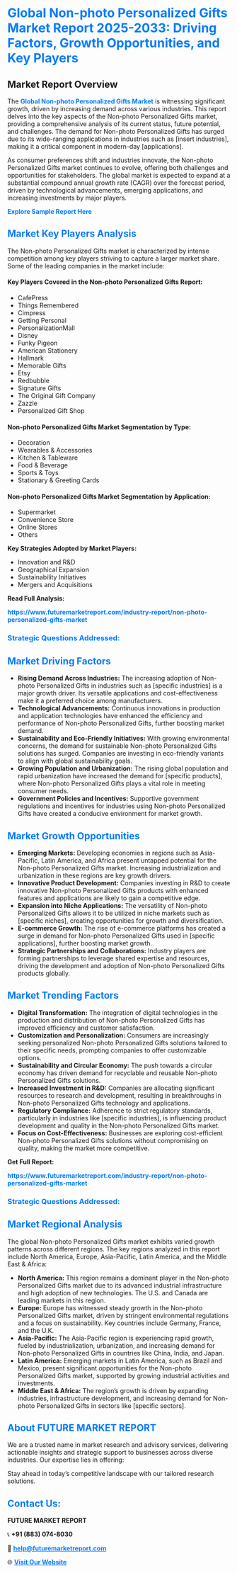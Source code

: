 <h1 style="color: #007BFF;">Global Non-photo Personalized Gifts Market Report 2025-2033: Driving Factors, Growth Opportunities, and Key Players</h1>

<section id="overview">
<h2>Market Report Overview</h2>
<p>The <a href="https://www.futuremarketreport.com/industry-report/non-photo-personalized-gifts-market" style="color: #007BFF; text-decoration: none;"><strong>Global Non-photo Personalized Gifts Market</strong></a> is witnessing significant growth, driven by increasing demand across various industries. This report delves into the key aspects of the Non-photo Personalized Gifts market, providing a comprehensive analysis of its current status, future potential, and challenges. The demand for Non-photo Personalized Gifts has surged due to its wide-ranging applications in industries such as [insert industries], making it a critical component in modern-day [applications].</p>
<p>As consumer preferences shift and industries innovate, the Non-photo Personalized Gifts market continues to evolve, offering both challenges and opportunities for stakeholders. The global market is expected to expand at a substantial compound annual growth rate (CAGR) over the forecast period, driven by technological advancements, emerging applications, and increasing investments by major players.</p>
</section>

<section id="overview">
<p><a href="https://www.futuremarketreport.com/request-sample/reportId=92959" style="color: #007BFF; text-decoration: none;"><strong>Explore Sample Report Here</strong></a></p>
</section>

<section id="key-players">
<h2 style="color: #007BFF;">Market Key Players Analysis</h2>
<p>The Non-photo Personalized Gifts market is characterized by intense competition among key players striving to capture a larger market share. Some of the leading companies in the market include:</p>
<h4>Key Players Covered in the Non-photo Personalized Gifts Report:</h4>
<ul><li>CafePress</li><li>Things Remembered</li><li>Cimpress</li><li>Getting Personal</li><li>PersonalizationMall</li><li>Disney</li><li>Funky Pigeon</li><li>American Stationery</li><li>Hallmark</li><li>Memorable Gifts</li><li>Etsy</li><li>Redbubble</li><li>Signature Gifts</li><li>The Original Gift Company</li><li>Zazzle</li><li>Personalized Gift Shop</li></ul>
<h4>Non-photo Personalized Gifts Market Segmentation by Type:</h4>
<ul><li>Decoration</li><li>Wearables &amp; Accessories</li><li>Kitchen &amp; Tableware</li><li>Food &amp; Beverage</li><li>Sports &amp; Toys</li><li>Stationary &amp; Greeting Cards</li></ul>

<h4>Non-photo Personalized Gifts Market Segmentation by Application:</h4>
<ul><li>Supermarket</li><li>Convenience Store</li><li>Online Stores</li><li>Others</li></ul>
<p><strong>Key Strategies Adopted by Market Players:</strong></p>
<ul>
<li>Innovation and R&D</li>
<li>Geographical Expansion</li>
<li>Sustainability Initiatives</li>
<li>Mergers and Acquisitions</li>
</ul>
</section>

<section>
<p><strong>Read Full Analysis: </strong></p><a href="https://www.futuremarketreport.com/industry-report/non-photo-personalized-gifts-market" style="color: #007BFF; text-decoration: none;"><strong>https://www.futuremarketreport.com/industry-report/non-photo-personalized-gifts-market</strong></a>
<h3 style="color: #007BFF;">Strategic Questions Addressed:</h3>
</section>

<section id="driving-factors">
<h2 style="color: #007BFF;">Market Driving Factors</h2>
<ul>
<li><strong>Rising Demand Across Industries:</strong> The increasing adoption of Non-photo Personalized Gifts in industries such as [specific industries] is a major growth driver. Its versatile applications and cost-effectiveness make it a preferred choice among manufacturers.</li>
<li><strong>Technological Advancements:</strong> Continuous innovations in production and application technologies have enhanced the efficiency and performance of Non-photo Personalized Gifts, further boosting market demand.</li>
<li><strong>Sustainability and Eco-Friendly Initiatives:</strong> With growing environmental concerns, the demand for sustainable Non-photo Personalized Gifts solutions has surged. Companies are investing in eco-friendly variants to align with global sustainability goals.</li>
<li><strong>Growing Population and Urbanization:</strong> The rising global population and rapid urbanization have increased the demand for [specific products], where Non-photo Personalized Gifts plays a vital role in meeting consumer needs.</li>
<li><strong>Government Policies and Incentives:</strong> Supportive government regulations and incentives for industries using Non-photo Personalized Gifts have created a conducive environment for market growth.</li>
</ul>
</section>

<section id="growth-opportunities">
<h2 style="color: #007BFF;">Market Growth Opportunities</h2>
<ul>
<li><strong>Emerging Markets:</strong> Developing economies in regions such as Asia-Pacific, Latin America, and Africa present untapped potential for the Non-photo Personalized Gifts market. Increasing industrialization and urbanization in these regions are key growth drivers.</li>
<li><strong>Innovative Product Development:</strong> Companies investing in R&D to create innovative Non-photo Personalized Gifts products with enhanced features and applications are likely to gain a competitive edge.</li>
<li><strong>Expansion into Niche Applications:</strong> The versatility of Non-photo Personalized Gifts allows it to be utilized in niche markets such as [specific niches], creating opportunities for growth and diversification.</li>
<li><strong>E-commerce Growth:</strong> The rise of e-commerce platforms has created a surge in demand for Non-photo Personalized Gifts used in [specific applications], further boosting market growth.</li>
<li><strong>Strategic Partnerships and Collaborations:</strong> Industry players are forming partnerships to leverage shared expertise and resources, driving the development and adoption of Non-photo Personalized Gifts products globally.</li>
</ul>
</section>

<section id="trending-factors">
<h2 style="color: #007BFF;">Market Trending Factors</h2>
<ul>
<li><strong>Digital Transformation:</strong> The integration of digital technologies in the production and distribution of Non-photo Personalized Gifts has improved efficiency and customer satisfaction.</li>
<li><strong>Customization and Personalization:</strong> Consumers are increasingly seeking personalized Non-photo Personalized Gifts solutions tailored to their specific needs, prompting companies to offer customizable options.</li>
<li><strong>Sustainability and Circular Economy:</strong> The push towards a circular economy has driven demand for recyclable and reusable Non-photo Personalized Gifts solutions.</li>
<li><strong>Increased Investment in R&D:</strong> Companies are allocating significant resources to research and development, resulting in breakthroughs in Non-photo Personalized Gifts technology and applications.</li>
<li><strong>Regulatory Compliance:</strong> Adherence to strict regulatory standards, particularly in industries like [specific industries], is influencing product development and quality in the Non-photo Personalized Gifts market.</li>
<li><strong>Focus on Cost-Effectiveness:</strong> Businesses are exploring cost-efficient Non-photo Personalized Gifts solutions without compromising on quality, making the market more competitive.</li>
</ul>
</section>

<section>
<p><strong>Get Full Report: </strong></p><a href="https://www.futuremarketreport.com/industry-report/non-photo-personalized-gifts-market" style="color: #007BFF; text-decoration: none;"><strong>https://www.futuremarketreport.com/industry-report/non-photo-personalized-gifts-market</strong></a>
<h3 style="color: #007BFF;">Strategic Questions Addressed:</h3>
</section>


<section id="regional-analysis">
<h2 style="color: #007BFF;">Market Regional Analysis</h2>
<p>The global Non-photo Personalized Gifts market exhibits varied growth patterns across different regions. The key regions analyzed in this report include North America, Europe, Asia-Pacific, Latin America, and the Middle East & Africa:</p>
<ul>
<li><strong>North America:</strong> This region remains a dominant player in the Non-photo Personalized Gifts market due to its advanced industrial infrastructure and high adoption of new technologies. The U.S. and Canada are leading markets in this region.</li>
<li><strong>Europe:</strong> Europe has witnessed steady growth in the Non-photo Personalized Gifts market, driven by stringent environmental regulations and a focus on sustainability. Key countries include Germany, France, and the U.K.</li>
<li><strong>Asia-Pacific:</strong> The Asia-Pacific region is experiencing rapid growth, fueled by industrialization, urbanization, and increasing demand for Non-photo Personalized Gifts in countries like China, India, and Japan.</li>
<li><strong>Latin America:</strong> Emerging markets in Latin America, such as Brazil and Mexico, present significant opportunities for the Non-photo Personalized Gifts market, supported by growing industrial activities and investments.</li>
<li><strong>Middle East & Africa:</strong> The region’s growth is driven by expanding industries, infrastructure development, and increasing demand for Non-photo Personalized Gifts in sectors like [specific sectors].</li>
</ul>
</section>

<footer>
<h2 style="color: #007BFF;">About FUTURE MARKET REPORT</h2>
<p>We are a trusted name in market research and advisory services, delivering actionable insights and strategic support to businesses across diverse industries. Our expertise lies in offering:</p>

<p>Stay ahead in today’s competitive landscape with our tailored research solutions.</p>

<h2 style="color: #007BFF;">Contact Us:</h2>
<p><strong>FUTURE MARKET REPORT</strong></p>
<p>📞 <strong>+91 (883) 074-8030</strong></p>
<p>📧 <strong><a href="mailto:help@futuremarketreport.com" style="color: #007BFF;">help@futuremarketreport.com</a></strong></p>
<p>🌐 <strong><a href="https://www.futuremarketreport.com/" style="color: #007BFF;">Visit Our Website</a></strong></p>
</footer>